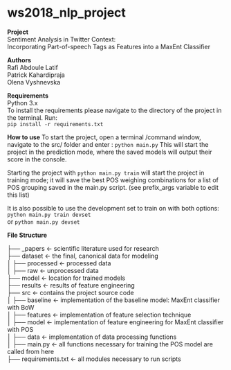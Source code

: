 # ws2018_nlp_project


**Project**  
Sentiment Analysis in Twitter Context:  
Incorporating Part-of-speech Tags as Features into a MaxEnt Classifier

**Authors**   
Rafi Abdoule Latif  
Patrick Kahardipraja   
Olena Vyshnevska

**Requirements**   
Python 3.x    
To install the requirements please navigate to the directory of the project in the terminal. Run:  
`pip install -r requirements.txt`

**How to use**
To start the project, open a terminal /command window, navigate to the src/ folder and enter : `python main.py`
This will start the project in the prediction mode, where the saved models will output their score in the console.

Starting the project with `python main.py train` will start the project in training mode; it will save the best POS 
weighing combinations for a list of POS grouping saved in the main.py script. (see prefix_args variable to edit this list)

It is also possible to use the development set to train on with both options: `python main.py train devset`  
or `python main.py devset`

**File Structure**

├── \_papers  <- scientific literature used for research     
├── dataset  <- the final, canonical data for modeling  
│   ├── processed <- processed data   
│   ├── raw  <-  unprocessed data   
├── model  <- location for trained models  
├── results <-  results of feature engineering  
├── src  <-  contains the project source code  
│   ├── baseline  <- implementation of the baseline model: MaxEnt classifier with BoW      
│   ├── features  <- implementation of feature selection technique  
│   ├── model  <- implementation of feature engineering for MaxEnt classifier with POS  
│   ├── data  <- implementation of data processing functions  
│   ├── main.py  <-  all functions necessary for training the POS model are called from here  
├── requirements.txt  <-  all modules necessary to run scripts  


<!---
- Python 3.x
- https://github.com/clips/pattern (first: "sudo apt-get install gcc", then "conda install -c anaconda mysql-connector-python" finally: "pip install pattern") . Spelling correction
- https://github.com/cbaziotis/ekphrasis (pip install ekphrasis) . Spelling correction 

Versions of Software:

-->

